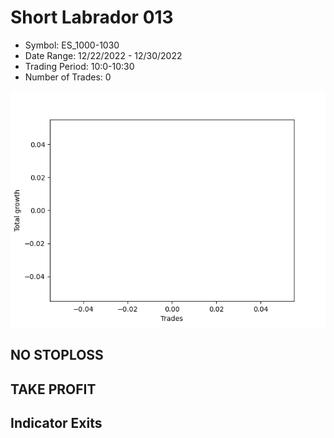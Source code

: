 # Short Labrador 013 
- Symbol: ES_1000-1030
- Date Range: 12/22/2022 - 12/30/2022
- Trading Period: 10:0-10:30
- Number of Trades: 0

![Plot](ShortLabrador013ES_1000-1030.png)
## NO STOPLOSS














## TAKE PROFIT











## Indicator Exits

